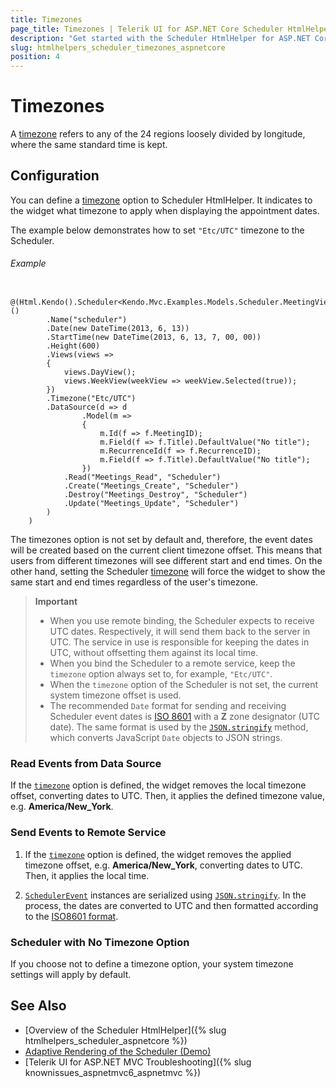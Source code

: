 ```yaml
---
title: Timezones
page_title: Timezones | Telerik UI for ASP.NET Core Scheduler HtmlHelper
description: "Get started with the Scheduler HtmlHelper for ASP.NET Core and learn how to configure its timezone."
slug: htmlhelpers_scheduler_timezones_aspnetcore
position: 4
---
```


# Timezones

A [timezone](http://www.timeanddate.com/time/time-zones.html) refers to any of the 24 regions loosely divided by longitude, where the same standard time is kept.

## Configuration

You can define a [timezone](https://docs.telerik.com/kendo-ui/api/javascript/ui/scheduler/configuration/timezone) option to Scheduler HtmlHelper. It indicates to the widget what timezone to apply when displaying the appointment dates.

The example below demonstrates how to set `"Etc/UTC"` timezone to the Scheduler.

###### Example

```
    @(Html.Kendo().Scheduler<Kendo.Mvc.Examples.Models.Scheduler.MeetingViewModel>()
        .Name("scheduler")
        .Date(new DateTime(2013, 6, 13))
        .StartTime(new DateTime(2013, 6, 13, 7, 00, 00))
        .Height(600)
        .Views(views =>
        {
            views.DayView();
            views.WeekView(weekView => weekView.Selected(true));
        })
        .Timezone("Etc/UTC")
        .DataSource(d => d
                .Model(m =>
                {
                    m.Id(f => f.MeetingID);
                    m.Field(f => f.Title).DefaultValue("No title");
                    m.RecurrenceId(f => f.RecurrenceID);
                    m.Field(f => f.Title).DefaultValue("No title");
                })
            .Read("Meetings_Read", "Scheduler")
            .Create("Meetings_Create", "Scheduler")
            .Destroy("Meetings_Destroy", "Scheduler")
            .Update("Meetings_Update", "Scheduler")
        )
    )
```

The timezones option is not set by default and, therefore, the event dates will be created based on the current client timezone offset. This means that users from different timezones will see different start and end times. On the other hand, setting the Scheduler [timezone](https://docs.telerik.com/kendo-ui/api/javascript/ui/scheduler/configuration/timezone) will force the widget to show the same start and end times regardless of the user's timezone.

> **Important**
> * When you use remote binding, the Scheduler expects to receive UTC dates. Respectively, it will send them back to the server in UTC. The service in use is responsible for keeping the dates in UTC, without offsetting them against its local time.
> * When you bind the Scheduler to a remote service, keep the `timezone` option always set to, for example, `"Etc/UTC"`.
> * When the `timezone` option of the Scheduler is not set, the current system timezone offset is used.
> * The recommended `Date` format for sending and receiving Scheduler event dates is [ISO 8601](https://en.wikipedia.org/wiki/ISO_8601) with a **Z** zone designator (UTC date). The same format is used by the [`JSON.stringify`](https://developer.mozilla.org/en-US/docs/Web/JavaScript/Reference/Global_Objects/JSON/stringify) method, which converts JavaScript `Date` objects to JSON strings.

### Read Events from Data Source

If the [`timezone`](https://docs.telerik.com/kendo-ui/api/javascript/ui/scheduler/configuration/timezone) option is defined, the widget removes the local timezone offset, converting dates to UTC. Then, it applies the defined timezone value, e.g. **America/New_York**.

### Send Events to Remote Service

1. If the [`timezone`](/api/javascript/ui/scheduler/configuration/timezone) option is defined, the widget removes the applied timezone offset, e.g. **America/New_York**, converting dates to UTC. Then, it applies the local time.

2. [`SchedulerEvent`](/api/javascript/data/schedulerevent) instances are serialized using [`JSON.stringify`](https://developer.mozilla.org/en-US/docs/Web/JavaScript/Reference/Global_Objects/JSON/stringify). In the process, the dates are converted to UTC and then formatted according to the [ISO8601 format](https://en.wikipedia.org/wiki/ISO_8601).

### Scheduler with No Timezone Option

If you choose not to define a timezone option, your system timezone settings will apply by default. 

## See Also

* [Overview of the Scheduler HtmlHelper]({% slug htmlhelpers_scheduler_aspnetcore %})
* [Adaptive Rendering of the Scheduler (Demo)](https://demos.telerik.com/aspnet-core/scheduler/adaptiverendering)
* [Telerik UI for ASP.NET MVC Troubleshooting]({% slug knownissues_aspnetmvc6_aspnetmvc %})
